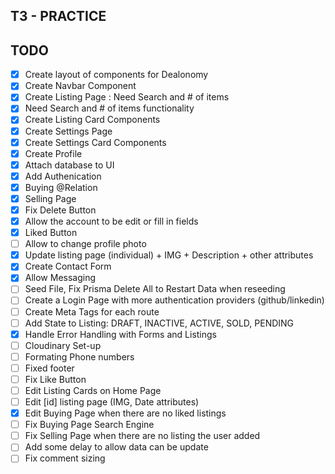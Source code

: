 ## T3 - PRACTICE

## TODO

- [x] Create layout of components for Dealonomy
- [x] Create Navbar Component
- [x] Create Listing Page : Need Search and # of items
- [x] Need Search and # of items functionality
- [x] Create Listing Card Components
- [x] Create Settings Page
- [x] Create Settings Card Components
- [x] Create Profile
- [x] Attach database to UI
- [x] Add Authenication
- [x] Buying @Relation
- [x] Selling Page
- [x] Fix Delete Button
- [x] Allow the account to be edit or fill in fields
- [x] Liked Button
- [ ] Allow to change profile photo
- [x] Update listing page (individual) + IMG + Description + other attributes
- [x] Create Contact Form
- [x] Allow Messaging
- [ ] Seed File, Fix Prisma Delete All to Restart Data when reseeding
- [ ] Create a Login Page with more authentication providers (github/linkedin)
- [ ] Create Meta Tags for each route
- [ ] Add State to Listing: DRAFT, INACTIVE, ACTIVE, SOLD, PENDING
- [x] Handle Error Handling with Forms and Listings
- [ ] Cloudinary Set-up
- [ ] Formating Phone numbers
- [ ] Fixed footer
- [ ] Fix Like Button
- [ ] Edit Listing Cards on Home Page
- [ ] Edit [id] listing page (IMG, Date attributes)
- [x] Edit Buying Page when there are no liked listings
- [ ] Fix Buying Page Search Engine
- [ ] Fix Selling Page when there are no listing the user added
- [ ] Add some delay to allow data can be update
- [ ] Fix comment sizing
